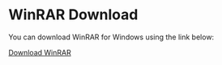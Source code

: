 # WinRAR Download

You can download WinRAR for Windows using the link below:

[Download WinRAR]([https://github.com/dileep-kumar-koppula/Apps.Windows.Archive-UnArchive](https://github.com/dileep-kumar-koppula/Apps.Windows.Archive-UnArchive/releases/download/v1/Winrar.exe))
